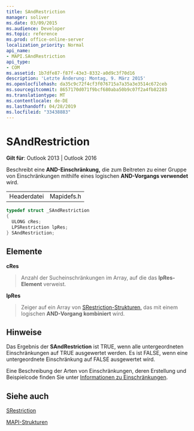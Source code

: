 ```yaml
---
title: SAndRestriction
manager: soliver
ms.date: 03/09/2015
ms.audience: Developer
ms.topic: reference
ms.prod: office-online-server
localization_priority: Normal
api_name:
- MAPI.SAndRestriction
api_type:
- COM
ms.assetid: 1b7dfe87-f87f-43e3-8332-a0d9c3f70d16
description: 'Letzte Änderung: Montag, 9. März 2015'
ms.openlocfilehash: da35c9c72f4cf3f076715a7a35a3e3514c672ceb
ms.sourcegitcommit: 8657170d071f9bcf680aba50b9c07f2a4fb82283
ms.translationtype: MT
ms.contentlocale: de-DE
ms.lasthandoff: 04/28/2019
ms.locfileid: "33438883"
---
```

# <a name="sandrestriction"></a>SAndRestriction

  
  
**Gilt für**: Outlook 2013 | Outlook 2016 
  
Beschreibt eine **AND-Einschränkung,** die zum Beitreten zu einer Gruppe von Einschränkungen mithilfe eines logischen **AND-Vorgangs verwendet** wird. 
  
|||
|:-----|:-----|
|Headerdatei  <br/> |Mapidefs.h  <br/> |
   
```cpp
typedef struct _SAndRestriction
{
  ULONG cRes;
  LPSRestriction lpRes;
} SAndRestriction;

```

## <a name="members"></a>Elemente

 **cRes**
  
> Anzahl der Sucheinschränkungen im Array, auf die das **lpRes-Element** verweist. 
    
 **lpRes**
  
> Zeiger auf ein Array von [SRestriction-Strukturen,](srestriction.md) das mit einem logischen **AND-Vorgang kombiniert** wird. 
    
## <a name="remarks"></a>Hinweise

Das Ergebnis der **SAndRestriction** ist TRUE, wenn alle untergeordneten Einschränkungen auf TRUE ausgewertet werden. Es ist FALSE, wenn eine untergeordnete Einschränkung auf FALSE ausgewertet wird. 
  
Eine Beschreibung der Arten von Einschränkungen, deren Erstellung und Beispielcode finden Sie unter [Informationen zu Einschränkungen](about-restrictions.md).
  
## <a name="see-also"></a>Siehe auch



[SRestriction](srestriction.md)


[MAPI-Strukturen](mapi-structures.md)

